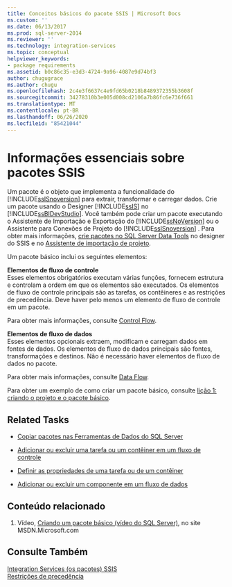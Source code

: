 ```yaml
---
title: Conceitos básicos do pacote SSIS | Microsoft Docs
ms.custom: ''
ms.date: 06/13/2017
ms.prod: sql-server-2014
ms.reviewer: ''
ms.technology: integration-services
ms.topic: conceptual
helpviewer_keywords:
- package requirements
ms.assetid: b0c86c35-e3d3-4724-9a96-4087e9d74bf3
author: chugugrace
ms.author: chugu
ms.openlocfilehash: 2c4e3f6637c4e9fd65b0218b8489372355b3608f
ms.sourcegitcommit: 34278310b3e005d008cd2106a7b86fc6e736f661
ms.translationtype: MT
ms.contentlocale: pt-BR
ms.lasthandoff: 06/26/2020
ms.locfileid: "85421044"
---
```

# <a name="ssis-package-essentials"></a>Informações essenciais sobre pacotes SSIS
  Um pacote é o objeto que implementa a funcionalidade do [!INCLUDE[ssISnoversion](../includes/ssisnoversion-md.md)] para extrair, transformar e carregar dados. Crie um pacote usando o Designer [!INCLUDE[ssIS](../includes/ssis-md.md)] no [!INCLUDE[ssBIDevStudio](../includes/ssbidevstudio-md.md)]. Você também pode criar um pacote executando o Assistente de Importação e Exportação do [!INCLUDE[ssNoVersion](../includes/ssnoversion-md.md)] ou o Assistente para Conexões de Projeto do [!INCLUDE[ssISnoversion](../includes/ssisnoversion-md.md)] . Para obter mais informações, [crie pacotes no SQL Server Data Tools](create-packages-in-sql-server-data-tools.md) no designer do SSIS e no [Assistente de importação de projeto](../../2014/integration-services/import-project-wizard.md).  
  
 Um pacote básico inclui os seguintes elementos:  
  
 **Elementos de fluxo de controle**  
 Esses elementos obrigatórios executam várias funções, fornecem estrutura e controlam a ordem em que os elementos são executados. Os elementos de fluxo de controle principais são as tarefas, os contêineres e as restrições de precedência. Deve haver pelo menos um elemento de fluxo de controle em um pacote.  
  
 Para obter mais informações, consulte [Control Flow](control-flow/control-flow.md).  
  
 **Elementos de fluxo de dados**  
 Esses elementos opcionais extraem, modificam e carregam dados em fontes de dados. Os elementos de fluxo de dados principais são fontes, transformações e destinos. Não é necessário haver elementos de fluxo de dados no pacote.  
  
 Para obter mais informações, consulte [Data Flow](data-flow/data-flow.md).  
  
 Para obter um exemplo de como criar um pacote básico, consulte [lição 1: criando o projeto e o pacote básico](lesson-1-create-a-project-and-basic-package-with-ssis.md).  
  
## <a name="related-tasks"></a>Related Tasks  
  
-   [Copiar pacotes nas Ferramentas de Dados do SQL Server](create-packages-in-sql-server-data-tools.md)  
  
-   [Adicionar ou excluir uma tarefa ou um contêiner em um fluxo de controle](control-flow/add-or-delete-a-task-or-a-container-in-a-control-flow.md)  
  
-   [Definir as propriedades de uma tarefa ou de um contêiner](../../2014/integration-services/set-the-properties-of-a-task-or-container.md)  
  
-   [Adicionar ou excluir um componente em um fluxo de dados](data-flow/add-or-delete-a-component-in-a-data-flow.md)  
  
## <a name="related-content"></a>Conteúdo relacionado  
  
1.  Vídeo, [Criando um pacote básico (vídeo do SQL Server)](https://go.microsoft.com/fwlink/?LinkId=131023), no site MSDN.Microsoft.com  
  
## <a name="see-also"></a>Consulte Também  
 [Integration Services &#40;os pacotes&#41; SSIS](../../2014/integration-services/integration-services-ssis-packages.md)   
 [Restrições de precedência](control-flow/precedence-constraints.md)  
  
  
